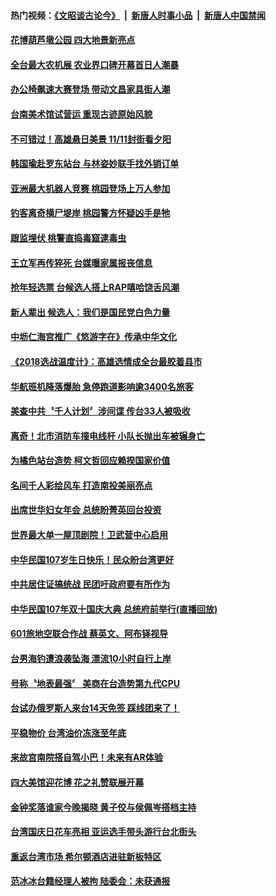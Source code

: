 #### 热门视频：[《文昭谈古论今》](https://github.com/gfw-breaker/wenzhao/blob/master/README.md?t=10210333) &nbsp;|&nbsp; [新唐人时事小品](https://github.com/gfw-breaker/ntdtv-comedy/blob/master/README.md?t=10210333) &nbsp;|&nbsp; [新唐人中国禁闻](https://github.com/gfw-breaker/ntdtv-news/blob/master/README.md?t=10210333)

#### [花博葫芦墩公园 四大地景新亮点](../pages/news206/a1396194.md?t=10210333) 

#### [全台最大农机展 农业界口碑开幕首日人潮暴](../pages/news206/a1396175.md?t=10210333) 

#### [办公椅飙速大赛登场 带动文昌家具街人潮](../pages/news206/a1396163.md?t=10210333) 

#### [台南美术馆试营运 重现古迹原始风貌](../pages/news206/a1396164.md?t=10210333) 

#### [不可错过！高雄悬日美景 11/11封街看夕阳](../pages/news206/a1396149.md?t=10210333) 

#### [韩国瑜赴罗东站台 与林姿妙联手找外销订单](../pages/news206/a1396147.md?t=10210333) 

#### [亚洲最大机器人竞赛 桃园登场上万人参加](../pages/news206/a1396058.md?t=10210333) 

#### [钓客离奇横尸堤岸 桃园警方怀疑凶手是牠](../pages/news206/a1395711.md?t=10210333) 

#### [跟监埋伏 桃警直捣毒窟逮毒虫](../pages/news206/a1395580.md?t=10210333) 

#### [王立军再传猝死 台媒曝家属报丧信息](../pages/news206/a1395461.md?t=10210333) 

#### [抢年轻选票 台候选人搭上RAP嘻哈饶舌风潮](../pages/news206/a1395584.md?t=10210333) 

#### [新人辈出 候选人：我们是国民党白色力量](../pages/news206/a1395582.md?t=10210333) 

#### [中坜仁海宫推广《悠游字在》传承中华文化](../pages/news206/a1395570.md?t=10210333) 

#### [《2018选战温度计》：高雄选情成全台最胶着县市](../pages/news206/a1395566.md?t=10210333) 

#### [华航班机降落爆胎 急停跑道影响逾3400名旅客](../pages/news206/a1395562.md?t=10210333) 

#### [美查中共〝千人计划〞涉间谍 传台33人被吸收](../pages/news206/a1395456.md?t=10210333) 

#### [离奇！北市消防车撞电线杆 小队长抛出车被辗身亡](../pages/news206/a1395400.md?t=10210333) 

#### [为橘色站台造势 柯文哲回应赖揆国家价值](../pages/news206/a1395348.md?t=10210333) 

#### [名间千人彩绘风车 打造南投美丽亮点](../pages/news206/a1395347.md?t=10210333) 

#### [出席世华妇女年会 总统盼菁英回台投资](../pages/news206/a1395275.md?t=10210333) 

#### [世界最大单一屋顶剧院！卫武营中心启用](../pages/news206/a1395265.md?t=10210333) 

#### [中华民国107岁生日快乐！民众盼台湾更好](../pages/news206/a1394957.md?t=10210333) 

#### [中共居住证搞统战 民团吁政府要有所作为](../pages/news206/a1394955.md?t=10210333) 

#### [中华民国107年双十国庆大典 总统府前举行(直播回放)](../pages/news206/a1394780.md?t=10210333) 

#### [601旅地空联合作战 蔡英文、阿布铎视导](../pages/news206/a1394651.md?t=10210333) 

#### [台男海钓遭浪袭坠海 漂流10小时自行上岸](../pages/news206/a1394632.md?t=10210333) 

#### [号称〝地表最强〞 美商在台造势第九代CPU](../pages/news206/a1394536.md?t=10210333) 

#### [台试办俄罗斯人来台14天免签 踩线团来了！](../pages/news206/a1394533.md?t=10210333) 

#### [平稳物价 台湾油价冻涨至年底](../pages/news206/a1394532.md?t=10210333) 

#### [来故宫南院搭自驾小巴！未来有AR体验](../pages/news206/a1394440.md?t=10210333) 

#### [四大美馆迎花博 花之礼赞联展开幕](../pages/news206/a1394357.md?t=10210333) 

#### [金钟奖落谁家今晚揭晓 黄子佼与侯佩岑搭档主持](../pages/news206/a1394306.md?t=10210333) 

#### [台湾国庆日花车亮相 亚运选手带头游行台北街头](../pages/news206/a1394209.md?t=10210333) 

#### [重返台湾市场 希尔顿酒店进驻新板特区](../pages/news206/a1394182.md?t=10210333) 

#### [范冰冰台籍经理人被拘 陆委会：未获通报](../pages/news206/a1394049.md?t=10210333) 

